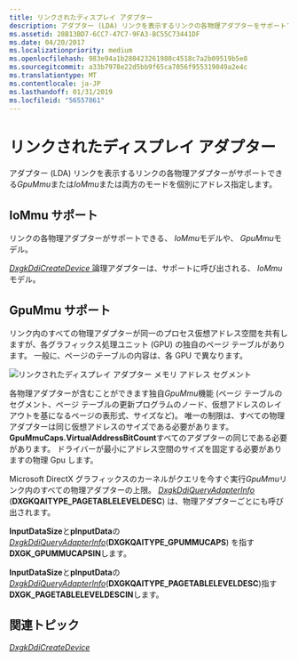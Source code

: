 ```yaml
---
title: リンクされたディスプレイ アダプター
description: アダプター (LDA) リンクを表示するリンクの各物理アダプターをサポートできましていない GpuMmu または IoMmu または両方のアドレス指定モード別に。
ms.assetid: 28B13BD7-6CC7-47C7-9FA3-BC55C73441DF
ms.date: 04/20/2017
ms.localizationpriority: medium
ms.openlocfilehash: 983e94a1b280423261980c4518c7a2b09519b5e8
ms.sourcegitcommit: a33b7978e22d5bb9f65ca7056f955319049a2e4c
ms.translationtype: MT
ms.contentlocale: ja-JP
ms.lasthandoff: 01/31/2019
ms.locfileid: "56557861"
---
```

# <a name="linked-display-adapter"></a>リンクされたディスプレイ アダプター


アダプター (LDA) リンクを表示するリンクの各物理アダプターがサポートできる*GpuMmu*または*IoMmu*または両方のモードを個別にアドレス指定します。

## <a name="span-idiommusupportspanspan-idiommusupportspanspan-idiommusupportspaniommu-support"></a><span id="IoMmu_support"></span><span id="iommu_support"></span><span id="IOMMU_SUPPORT"></span>IoMmu サポート


リンクの各物理アダプターがサポートできる、 *IoMmu*モデルや、 *GpuMmu*モデル。

[*DxgkDdiCreateDevice* ](https://msdn.microsoft.com/library/windows/hardware/ff559615)論理アダプターは、サポートに呼び出される、 *IoMmu*モデル。

## <a name="span-idgpummusupportspanspan-idgpummusupportspanspan-idgpummusupportspangpummu-support"></a><span id="GpuMmu_support"></span><span id="gpummu_support"></span><span id="GPUMMU_SUPPORT"></span>GpuMmu サポート


リンク内のすべての物理アダプターが同一のプロセス仮想アドレス空間を共有しますが、各グラフィックス処理ユニット (GPU) の独自のページ テーブルがあります。 一般に、ページのテーブルの内容は、各 GPU で異なります。

![リンクされたディスプレイ アダプター メモリ アドレス セグメント](images/linked-display-adapter.1.png)

各物理アダプターが含むことができます独自*GpuMmu*機能 (ページ テーブルのセグメント、ページ テーブルの更新プログラムのノード、仮想アドレスのレイアウトを基になるページの表形式、サイズなど)。 唯一の制限は、すべての物理アダプターは同じ仮想アドレスのサイズである必要があります。 **GpuMmuCaps.VirtualAddressBitCount**すべてのアダプターの同じである必要があります。 ドライバーが最小にアドレス空間のサイズを固定する必要がありますの物理 Gpu します。

Microsoft DirectX グラフィックスのカーネルがクエリを今すぐ実行*GpuMmu*リンク内のすべての物理アダプターの上限。 [*DxgkDdiQueryAdapterInfo* ](https://msdn.microsoft.com/library/windows/hardware/ff559746) (**DXGKQAITYPE\_PAGETABLELEVELDESC**) は、物理アダプターごとにも呼び出されます。

**InputDataSize**と**pInputData**の[ *DxgkDdiQueryAdapterInfo*](https://msdn.microsoft.com/library/windows/hardware/ff559746)(**DXGKQAITYPE\_GPUMMUCAPS**) を指す**DXGK\_GPUMMUCAPSIN**します。

**InputDataSize**と**pInputData**の[ *DxgkDdiQueryAdapterInfo*](https://msdn.microsoft.com/library/windows/hardware/ff559746)(**DXGKQAITYPE\_PAGETABLELEVELDESC**)指す**DXGK\_PAGETABLELEVELDESCIN**します。

## <a name="span-idrelatedtopicsspanrelated-topics"></a><span id="related_topics"></span>関連トピック


[*DxgkDdiCreateDevice*](https://msdn.microsoft.com/library/windows/hardware/ff559615)

 

 






